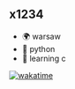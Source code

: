 ## x1234

- 🌍 warsaw
- 🚀 python
- 🚀 learning c

[![wakatime](https://wakatime.com/badge/user/8779fb58-4766-40ff-aa2a-f08401e0dfb8.svg)](https://wakatime.com/@8779fb58-4766-40ff-aa2a-f08401e0dfb8)
